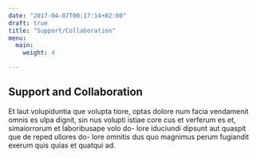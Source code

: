 ```yaml
---
date: "2017-04-07T00:17:14+02:00"
draft: true
title: "Support/Collaboration"
menu:
  main:
    weight: 4

---
```


## Support and Collaboration

Et laut volupiduntia que volupta tiore, optas dolore num facia vendamenit omnis es ulpa dignit, sin nus volupti istiae core cus et verferum es et, simaiorrorum et laboribusape volo do- lore iduciundi dipsunt aut quaspit que de reped ullores do- lore omnitis dus quo magnimus perum fugiandit exerum quis quias et quatqui ad.
